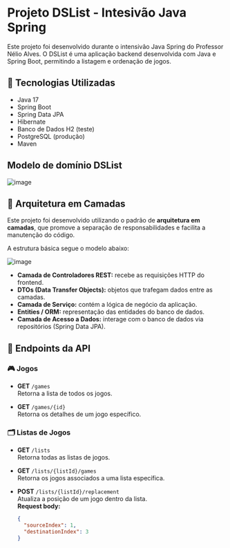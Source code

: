 <h1>Projeto DSList - Intesivão Java Spring</h1> 

Este projeto foi desenvolvido durante o intensivão Java Spring do Professor Nélio Alves. O DSList é uma aplicação backend desenvolvida com Java e Spring Boot, permitindo a listagem e ordenação de jogos.


## 🚀 Tecnologias Utilizadas

- Java 17
- Spring Boot
- Spring Data JPA
- Hibernate
- Banco de Dados H2 (teste)
- PostgreSQL (produção)
- Maven

<h2>Modelo de domínio DSList</h2>

![image](https://github.com/user-attachments/assets/2ee875b4-5070-457c-b6da-d777d85bc52c)

## 🧱 Arquitetura em Camadas

Este projeto foi desenvolvido utilizando o padrão de **arquitetura em camadas**, que promove a separação de responsabilidades e facilita a manutenção do código.

A estrutura básica segue o modelo abaixo:

![image](https://github.com/user-attachments/assets/955aeed0-851e-4c25-9554-f4137c118ca5)

- **Camada de Controladores REST:** recebe as requisições HTTP do frontend.
- **DTOs (Data Transfer Objects):** objetos que trafegam dados entre as camadas.
- **Camada de Serviço:** contém a lógica de negócio da aplicação.
- **Entities / ORM:** representação das entidades do banco de dados.
- **Camada de Acesso a Dados:** interage com o banco de dados via repositórios (Spring Data JPA).

## 📄 Endpoints da API

### 🎮 Jogos

- **GET** `/games`  
  Retorna a lista de todos os jogos.

- **GET** `/games/{id}`  
  Retorna os detalhes de um jogo específico.

### 🗂️ Listas de Jogos

- **GET** `/lists`  
  Retorna todas as listas de jogos.

- **GET** `/lists/{listId}/games`  
  Retorna os jogos associados a uma lista específica.

- **POST** `/lists/{listId}/replacement`  
  Atualiza a posição de um jogo dentro da lista.  
  **Request body:**
  ```json
  {
    "sourceIndex": 1,
    "destinationIndex": 3
  }
